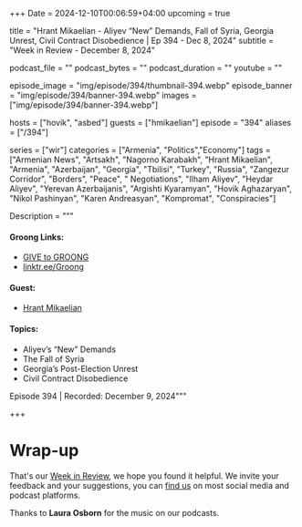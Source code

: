 +++
Date = 2024-12-10T00:06:59+04:00
upcoming = true

title = "Hrant Mikaelian - Aliyev “New” Demands, Fall of Syria, Georgia Unrest, Civil Contract Disobedience | Ep 394 - Dec 8, 2024"
subtitle = "Week in Review - December 8, 2024"

podcast_file = ""
podcast_bytes = ""
podcast_duration = ""
youtube = ""

episode_image = "img/episode/394/thumbnail-394.webp"
episode_banner = "img/episode/394/banner-394.webp"
images = ["img/episode/394/banner-394.webp"]

hosts = ["hovik", "asbed"]
guests = ["hmikaelian"]
episode = "394"
aliases = ["/394"]

series = ["wir"]
categories = ["Armenia", "Politics","Economy"]
tags = ["Armenian News", "Artsakh", "Nagorno Karabakh", "Hrant Mikaelian", "Armenia", "Azerbaijan", "Georgia", "Tbilisi", "Turkey", "Russia", "Zangezur Corridor", "Borders", "Peace", " Negotiations", "Ilham Aliyev", "Heydar Aliyev", "Yerevan Azerbaijanis", "Argishti Kyaramyan", "Hovik Aghazaryan", "Nikol Pashinyan", "Karen Andreasyan", "Kompromat", "Conspiracies"]

Description = """

#### Groong Links:
* [GIVE to GROONG](https://podcasts.groong.org/donate)
* [linktr.ee/Groong](https://linktr.ee/groong)

#### Guest:
* [Hrant Mikaelian](/guest/hmikaelian)

#### Topics:
* Aliyev’s “New” Demands
* The Fall of Syria
* Georgia’s Post-Election Unrest
* Civil Contract Disobedience

Episode 394 | Recorded: December 9, 2024"""

+++



# Wrap-up

That's our [Week in Review](https://podcasts.groong.org/), we hope you found it helpful. We invite your feedback and your suggestions, you can [find us](https://linktr.ee/groong) on most social media and podcast platforms.

Thanks to __Laura Osborn__ for the music on our podcasts.

